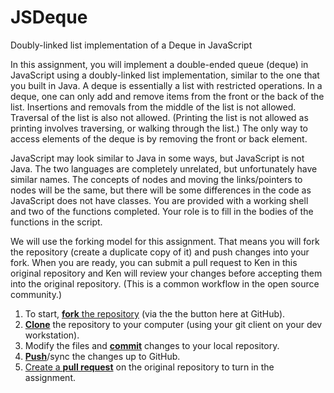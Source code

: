 # JSDeque
Doubly-linked list implementation of a Deque in JavaScript

In this assignment, you will implement a double-ended queue (deque) in JavaScript
using a doubly-linked list implementation, similar to the one
that you built in Java. A deque is essentially a list with restricted operations.
In a deque, one can only add and remove items from the front or the back of the list.
Insertions and removals from the middle of the list is not allowed. Traversal
of the list is also not allowed. (Printing the list is not allowed as printing
involves traversing, or walking through the list.)
The only way to access elements of the deque is by removing the front or back element.

JavaScript may look similar to Java in some ways, but JavaScript is not
Java. The two languages are completely unrelated, but unfortunately have
similar names. The concepts of nodes and moving the links/pointers to nodes
will be the same, but there will be some differences in the code as JavaScript
does not have classes. You are provided with a working shell and two of the functions
completed. Your role is to fill in the bodies of the functions in the script.

We will use the forking model for this assignment. That means
you will fork the repository (create a duplicate copy of it)
and push changes into your fork. When you are ready, you can submit
a pull request to Ken in this original repository and Ken will
review your changes before accepting them into the original repository.
(This is a common workflow in the open source community.)

1. To start, [**fork** the repository][forking] (via the the button here at GitHub).
1. [**Clone**][ref-clone] the repository to your computer (using your git client on your dev workstation).
1. Modify the files and [**commit**][ref-commit] changes to your local repository.
1. [**Push**][ref-push]/sync the changes up to GitHub.
1. [Create a **pull request**][pull-request] on the original repository to turn in the assignment.

<!-- Links -->
[forking]: https://guides.github.com/activities/forking/
[ref-clone]: http://gitref.org/creating/#clone
[ref-commit]: http://gitref.org/basic/#commit
[ref-push]: http://gitref.org/remotes/#push
[pull-request]: https://help.github.com/articles/creating-a-pull-request
